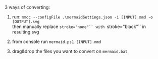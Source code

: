 3 ways of converting:
 
1) run: `mmdc --configFile .\mermaidSettings.json -i [INPUT].mmd -o [OUTPUT].svg`  
   then manually replace `stroke="none"`` with `stroke="black"`` in resulting svg
		
2) from console run `mermaid.ps1 [INPUT].mmd`

3) drag&drop the files you want to convert on `mermaid.bat`